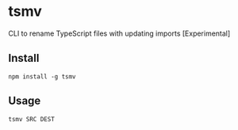 # tsmv

CLI to rename TypeScript files with updating imports [Experimental]

## Install

```
npm install -g tsmv
```

## Usage

```
tsmv SRC DEST
```
